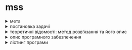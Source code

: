 # mss

<details>
<summary>мета</summary>
Дослідити і оцінити регресійну модель для даної вибірки, використовуючи різні методи оцінки коефіцієнтів регресії та провести статистичний аналіз отриманих результатів.
</details>

<details>
<summary>постановка задачі</summary>
1. Перевірити вибірку на однорідність (критерій Бартлета, Кохрена, модифікація Мкритерію Бартлета, граничний критерій неоднорідності дисперсій Харисона і Ман-Кейба, параметричний критерій Голдфільда і Квандта) 2. Оцінити коефіцієнти регресії за допомогою узагальненого методу найменших квадратів. 3. Оцінити коефіцієнти регресії за допомогою методу найменших квад-ратів. 4. Виконати статистичний аналіз результатів оцінювання. 5. Оцінити коефіцієнти регресії першого порядку. 6. Здійснити оцінювання узагальненої регресійної моделі.
</details>

<details>
<summary>теоретичні відомості: метод розвʼязання та його опис</summary>
  Критерій Бартлета - це статистичний тест, який використовується для перевірки гіпотези про однорідність дисперсій у групах даних. Цей критерій чутливий до нормального розподілу даних.

Його головна ідея полягає в порівнянні дисперсій між групами даних. Якщо дисперсії однорідні (тобто різниці між групами нестатистично значущі), то значення критерію буде незначним, що свідчить про прийняття нульової гіпотези про однорідність дисперсій. В іншому випадку, якщо дисперсії статистично відрізняються, значення критерію буде великим, що означатиме відхилення від нульової гіпотези.

Формально, для застосування критерію Бартлета ви можете використовувати наступні кроки:

1. Сформулювати нульову та альтернативну гіпотези. Нульова гіпотеза припускає, що дисперсії всіх груп даних однорідні, тоді як альтернативна гіпотеза стверджує, що дисперсії відрізняються хоча б у двох групах.
2. Обчислити значення критерію Бартлета.
3. Порівняти обчислене значення критерію з критичним значенням з відповідної таблиці для визначення статистичної значущості результату.
4. Зробити висновок про однорідність або неоднорідність дисперсій в групах даних на основі порівняння обчисленого значення критерію та його критичного значення.

Зокрема, для застосування критерію Бартлета важливо мати рівність кількості спостережень у різних групах та нормальний розподіл даних.

Критерій Кохрена - це статистичний тест, який використовується для перевірки однорідності дисперсій у групах даних. Він також відомий як критерій однорідності дисперсій.

Основна ідея критерію полягає у порівнянні максимальної та мінімальної дисперсій між групами. Якщо ці значення статистично не відрізняються, то припускається, що дисперсії у всіх групах однорідні.

Процедура застосування критерію Кохрена така:

1. Сформулювати нульову та альтернативну гіпотези. Нульова гіпотеза припускає, що дисперсії у всіх групах однорідні, альтернативна гіпотеза - що є хоча б одна відмінність між дисперсіями.
2. Обчислити максимальну та мінімальну дисперсії в групах.
3. Обчислити вибіркову дисперсію по кожній групі.
4. Обчислити статистику Кохрена шляхом ділення максимальної вибіркової дисперсії на суму всіх вибіркових дисперсій.
5. Порівняти обчислене значення статистики Кохрена з критичним значенням з таблиці для визначення статистичної значущості результату.
6. Зробити висновок щодо однорідності або неоднорідності дисперсій в групах на основі порівняння обчисленого значення статистики Кохрена та його критичного значення.

Критерій Кохрена є досить простим у застосуванні та може бути використаний для перевірки однорідності дисперсій у випадку, коли кількість груп не більше деякого певного обмеження, зазвичай до десяти.
Модифікація М-критерію Бартлета - це адаптація критерію Бартлета для випадку, коли дані мають нормальний розподіл, але немають однорідність дисперсій. Цей критерій використовується для порівняння дисперсій у групах даних, коли вибірки не мають однакових дисперсій.

Процедура застосування модифікації М-критерію Бартлета аналогічна до звичайного критерію Бартлета, але перед застосуванням необхідно виконати попередню нормалізацію даних. Після цього кроки такі:

1. Сформулювати нульову та альтернативну гіпотези. Нульова гіпотеза стверджує, що всі групи мають однакову дисперсію, альтернативна гіпотеза - що є хоча б одна відмінність між дисперсіями.
2. Виконати нормалізацію даних (якщо необхідно).
3. Обчислити вибіркові дисперсії по кожній групі.
4. Обчислити середню вибіркову дисперсію.
5. Обчислити статистику М-критерію Бартлета, яка базується на порівнянні середньої вибіркової дисперсії з максимальною вибірковою дисперсією.
6. Порівняти обчислене значення статистики М-критерію Бартлета з критичним значенням з таблиці для визначення статистичної значущості результату.
7. Зробити висновок щодо однорідності або неоднорідності дисперсій в групах на основі порівняння обчисленого значення статистики М-критерію Бартлета та його критичного значення.

Цей підхід дозволяє враховувати нормальний розподіл даних та вирішує проблему нерівномірності дисперсій у групах.
Граничний критерій неоднорідності дисперсій Харісона і Манна-Кейба (Hartley's and Mann-Whitney's heteroscedasticity test) - це статистичний тест, який використовується для оцінки однорідності дисперсій у групах даних. Він оцінює максимальне відношення дисперсій між групами.

Процедура застосування цього критерію наступна:

1. Сформулювати нульову та альтернативну гіпотези. Нульова гіпотеза припускає, що всі групи мають однакову дисперсію, тоді як альтернативна гіпотеза стверджує, що є хоча б одна відмінність між дисперсіями.
   
2. Обчислити вибіркові дисперсії по кожній групі.

3. Знайти максимальне і мінімальне значення вибіркових дисперсій.

4. Обчислити відношення максимальної до мінімальної вибіркової дисперсії.

5. Знайти критичне значення граничного відношення дисперсій відповідно до обраного рівня значущості та кількості груп.

6. Порівняти обчислене відношення з критичним значенням.

7. Зробити висновок щодо однорідності або неоднорідності дисперсій в групах на основі порівняння обчисленого відношення з критичним значенням.

Цей критерій виявляється корисним в тих випадках, коли потрібно оцінити неоднорідність дисперсій у групах, особливо коли розподіл даних може бути важко інтерпретувати за допомогою інших методів.
Параметричний критерій Голдфільда і Квандта - це статистичний тест, який використовується для перевірки гіпотези про однорідність дисперсій у групах даних. Цей критерій передбачає, що дані мають нормальний розподіл.

Процедура застосування критерію Голдфільда і Квандта наступна:

1. Сформулювати нульову та альтернативну гіпотези. Нульова гіпотеза припускає, що дисперсії в усіх групах однакові, тоді як альтернативна гіпотеза стверджує, що є хоча б одна відмінність між дисперсіями.

2. Обчислити вибіркові дисперсії по кожній групі.

3. Впорядкувати вибіркові дисперсії за зростанням.

4. Визначити кількість спостережень у кожній групі, включаючи всі групи.

5. Знайти критичне значення для потрібного рівня значущості та кількості груп у таблиці критичних значень для критерію Голдфільда і Квандта.

6. Порівняти обчислене критерієм значення тесту з критичним значенням.

7. Зробити висновок щодо однорідності або неоднорідності дисперсій в групах на основі порівняння обчисленого значення критерію з критичним.

Цей критерій є корисним у випадках, коли потрібно перевірити однорідність дисперсій у групах і дані відповідають умовам нормального розподілу. Він може бути особливо корисним, коли кількість груп велика і групи мають різний обсяг.
Узагальнений метод найменших квадратів (УМНК) - це метод оцінювання параметрів регресійної моделі, який використовується у випадку, коли відомо, що похибки моделі не мають гауссівського розподілу. Цей метод є розширенням класичного методу найменших квадратів (МНК), який передбачає нормальний розподіл похибок.

Припустимо, що ми маємо регресійну модель у вигляді:

\[Y_i = \beta_0 + \beta_1 X_{i1} + \beta_2 X_{i2} + \ldots + \beta_k X_{ik} + \varepsilon_i\]

де \(Y_i\) - це залежна змінна, \(X_{ij}\) - незалежні змінні, \(\beta_0, \beta_1, \ldots, \beta_k\) - параметри моделі, а \(\varepsilon_i\) - випадкові похибки.

Основна ідея узагальненого методу найменших квадратів полягає в мінімізації суми квадратів вагованих відхилень між спостережуваними значеннями і значеннями, передбаченими моделлю. Ваги при цьому встановлюються відповідно до властивостей похибок.

Процедура оцінювання параметрів за допомогою УМНК включає наступні кроки:

1. Сформулювати регресійну модель і припущення про похибки моделі.
2. Обрати ваги для мінімізації функції втрат (зазвичай ваги вибираються залежно від природи похибок).
3. Мінімізувати суму квадратів вагованих відхилень між спостережуваними значеннями і значеннями, передбаченими моделлю.
4. Оцінити параметри моделі, що мінімізують цю суму.

Оцінки параметрів, отримані за допомогою УМНК, зазвичай є менш ефективними порівняно з оцінками, отриманими за допомогою МНК у випадку, коли похибки мають нормальний розподіл. Однак УМНК залишається корисним інструментом у випадках, коли це припущення про розподіл похибок не виконується.
Метод найменших квадратів (МНК) - це стандартний метод оцінювання параметрів регресійної моделі, який полягає в мінімізації суми квадратів відхилень між спостережуваними значеннями залежної змінної і значеннями, передбаченими моделлю.

Припустимо, що у нас є регресійна модель у вигляді:

\[Y_i = \beta_0 + \beta_1 X_{i1} + \beta_2 X_{i2} + \ldots + \beta_k X_{ik} + \varepsilon_i\]

де \(Y_i\) - це залежна змінна, \(X_{ij}\) - незалежні змінні, \(\beta_0, \beta_1, \ldots, \beta_k\) - параметри моделі, а \(\varepsilon_i\) - випадкові похибки.

Основна ідея МНК полягає в тому, щоб знайти такі значення параметрів \(\beta_0, \beta_1, \ldots, \beta_k\), які мінімізують суму квадратів відхилень між спостережуваними і передбаченими значеннями залежної змінної. Формально, ця сума квадратів відхилень (SSE) обчислюється як:

\[SSE = \sum_{i=1}^{n} (Y_i - \hat{Y}_i)^2\]

де \(\hat{Y}_i\) - це передбачене значення \(Y_i\), яке обчислюється за допомогою регресійної моделі.

Оцінки параметрів \(\beta_0, \beta_1, \ldots, \beta_k\), що мінімізують SSE, можуть бути знайдені аналітично або чисельно за допомогою різних методів оптимізації, таких як градієнтний спуск або метод Ньютона.

Оцінки, отримані за допомогою МНК, надають найкращі значення параметрів для регресійної моделі в тому сенсі, що вони мінімізують суму квадратів відхилень. Цей метод є широко використовуваним і дозволяє отримати найкращі оцінки параметрів, якщо припущення про нормальний розподіл похибок виконується.

Для виконання статистичного аналізу результатів оцінювання параметрів регресії за допомогою методу найменших квадратів, можна виконати наступні кроки:

1. **Перевірка припущень моделі**: Перш ніж переходити до аналізу результатів, слід перевірити припущення, які лежать в основі регресійної моделі, такі як нормальність розподілу похибок, лінійність зв'язку між змінними тощо. Для цього можна використовувати графічні методи (наприклад, Q-Q графіки, графіки залишків), а також статистичні тести (наприклад, тест Шапіро-Уілка для нормальності розподілу похибок).

2. **Оцінка значущості параметрів моделі**: Для оцінки статистичної значущості кожного з параметрів регресії можна використовувати t-тест. Порівнюючи оцінки коефіцієнтів регресії з їх стандартними помилками, можна обчислити t-статистики та визначити статистичну значущість параметрів на певному рівні значущості.

3. **Оцінка адекватності моделі**: Для оцінки того, наскільки добре побудована модель пояснює варіацію в залежній змінній, можна використовувати різноманітні статистичні метрики, такі як коєфіцієнт детермінації \(R^2\), кореляційний коефіцієнт Пірсона, а також F-тест на значущість моделі в цілому.

4. **Аналіз залишків моделі**: Перевірка залишків моделі є важливим етапом аналізу. Графіки залишків (наприклад, розподіл залишків, графік "залишків-прогнозованих значень") можуть допомогти виявити систематичні відхилення в моделі. Додатково можна застосувати тести на автокореляцію залишків, якщо це відповідає контексту дослідження.

5. **Перевірка мультіколінеарності**: Якщо в моделі присутня мультіколінеарність (високий рівень кореляції між незалежними змінними), це може спричинити проблеми при оцінці параметрів. Для виявлення мультіколінеарності можна використовувати статистичні тести, такі як визначення факторного числа, або обчислення кореляційної матриці між змінними.

6. **Інтерпретація результатів**: Нарешті, після виконання усіх статистичних аналізів, слід зробити висновки щодо статистичної значущості та адекватності моделі, а також провести інтерпретацію кожного з коефіцієнтів регресії в контексті дослідження.

Ці кроки допоможуть вам здійснити повний та об'єктивний статистичний аналіз результатів оцінювання параметрів регресії за допомогою методу найменших квадратів.

Оцінка коефіцієнтів регресії першого порядку полягає у визначенні параметрів \( \beta_0 \) та \( \beta_1 \) у рівнянні простої лінійної регресії:

\[ Y = \beta_0 + \beta_1 X + \varepsilon \]

де \( Y \) - залежна змінна, \( X \) - незалежна змінна, \( \beta_0 \) та \( \beta_1 \) - коефіцієнти регресії, а \( \varepsilon \) - випадкова похибка.

Для оцінки коефіцієнтів регресії першого порядку можна використовувати метод найменших квадратів (МНК). Метод полягає у мінімізації суми квадратів відхилень між фактичними значеннями залежної змінної та значеннями, які передбачає модель регресії.

Оцінки коефіцієнтів \( \beta_0 \) та \( \beta_1 \) можуть бути знайдені за наступними формулами МНК:

\[ \hat{\beta}_1 = \frac{\sum_{i=1}^{n}(x_i - \bar{x})(y_i - \bar{y})}{\sum_{i=1}^{n}(x_i - \bar{x})^2} \]

\[ \hat{\beta}_0 = \bar{y} - \hat{\beta}_1 \bar{x} \]

де \( \hat{\beta}_1 \) - оцінка коефіцієнта нахилу, \( \hat{\beta}_0 \) - оцінка вільного члена, \( x_i \) та \( y_i \) - значення змінних \( X \) та \( Y \) відповідно для \( i \)-го спостереження, \( \bar{x} \) та \( \bar{y} \) - середні значення змінних \( X \) та \( Y \) відповідно, а \( n \) - кількість спостережень.

Після обчислення цих оцінок можна перевірити їх статистичну значимість за допомогою t-тесту. Також можна визначити коефіцієнт детермінації \( R^2 \) для оцінки якості підгонки моделі до даних.

Узагальнена регресійна модель використовується, коли дані не відповідають класичним умовам простої лінійної регресії. Це може включати випадки, коли залежна змінна не має нормального розподілу, коли похибки мають гетероскедастичну або асиметричну структуру, або коли залежність між змінними не лінійна.

Для оцінки узагальненої регресійної моделі можна використовувати методи, такі як метод найменших квадратів з вагами, робустні методи оцінювання (наприклад, регресія Хубера), або методи, які враховують структуру похибок (наприклад, гребнева регресія або ласо).

Основні кроки оцінювання узагальненої регресійної моделі:

1. **Вибір моделі**: Спочатку необхідно визначити структуру моделі, включаючи вибір залежних і незалежних змінних, а також вибір форми функціонального відношення між ними.

2. **Визначення функції ваг**: У випадках, коли похибки мають гетероскедастичну або асиметричну структуру, можна використовувати функції ваг, які дають більший вагу менш варіативним спостереженням.

3. **Оцінка параметрів моделі**: Після визначення моделі та функції ваг можна застосувати методи оцінювання, такі як МНК з вагами або робустні методи, для отримання оцінок параметрів моделі.

4. **Оцінка статистичної значимості параметрів**: Після отримання оцінок параметрів можна провести тести на їх статистичну значимість, такі як t-тест або тести Вальда.

5. **Оцінка адекватності моделі**: Для оцінки адекватності моделі можна використовувати різноманітні статистичні тести, такі як тест на гомоскедастичність похибок, тест на адекватність підгонки моделі тощо.

6. **Перевірка припущень**: Нарешті, необхідно перевірити, чи виконуються припущення, на яких ґрунтується модель, та вирішити, чи вони задовольняються. 

Ці кроки допоможуть здійснити оцінювання узагальненої регресійної моделі та зробити висновки щодо її адекватності та значущості.
</details>

<details>
<summary>опис програмного забезпечення</summary>
<details>
<summary>вхідні дані</summary>
![image](https://github.com/ronin49/mss/assets/49647614/bfe72eb2-0d75-4b0d-8b1b-32020919929c)

</details>
  <details>
<summary>вихідні дані</summary>
модель
</details>
  <details>
<summary>інструкцію користувача</summary>
?
</details>
  <details>
<summary>контрольний приклад</summary>
?
</details>
  <details>
<summary>таблицю варіантів</summary>
?
</details>
</details>
<details>
<summary>лістинг програми</summary>

</details>
